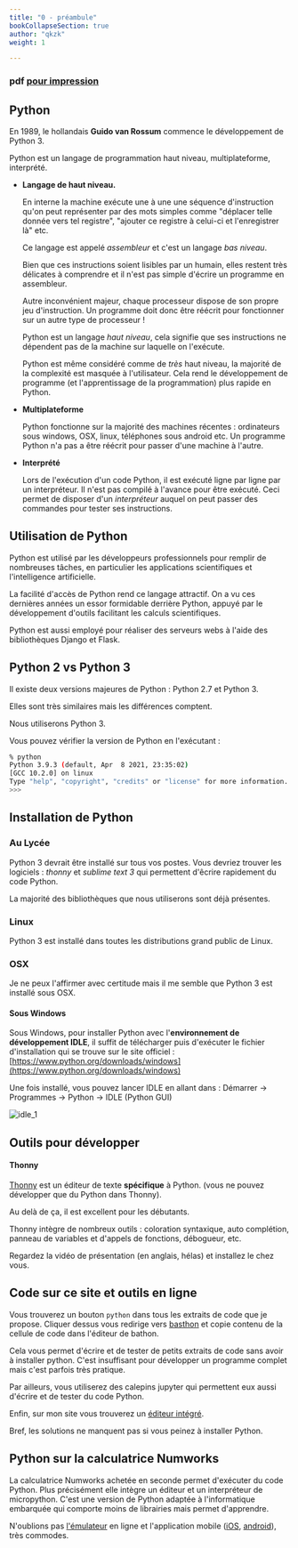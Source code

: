 ```yaml
---
title: "0 - préambule"
bookCollapseSection: true
author: "qkzk"
weight: 1

---
```


### pdf [pour impression](./preambule.pdf)


## Python

En 1989, le hollandais **Guido van Rossum** commence le développement de Python 3.

Python est un langage de programmation haut niveau, multiplateforme, interprété.

* **Langage de haut niveau.**

    En interne la machine exécute une à une une séquence d'instruction qu'on peut
    représenter par des mots simples comme "déplacer telle donnée vers tel registre",
    "ajouter ce registre à celui-ci et l'enregistrer là" etc.

    Ce langage est appelé _assembleur_ et c'est un langage _bas niveau_.

    Bien que ces instructions soient lisibles par un humain, elles restent très
    délicates à comprendre et il n'est pas simple d'écrire un programme en
    assembleur.

    Autre inconvénient majeur, chaque processeur dispose de son propre jeu
    d'instruction. Un programme doit donc être réécrit pour fonctionner sur
    un autre type de processeur !

    Python est un langage _haut niveau_, cela signifie que ses instructions
    ne dépendent pas de la machine sur laquelle on l'exécute.

    Python est même considéré comme de _très_ haut niveau, la majorité
    de la complexité est masquée à l'utilisateur. Cela rend le développement
    de programme (et l'apprentissage de la programmation) plus rapide en Python.

* **Multiplateforme**

    Python fonctionne sur la majorité des machines récentes : ordinateurs
    sous windows, OSX, linux, téléphones sous android etc. Un programme Python
    n'a pas a être réécrit pour passer d'une machine à l'autre.

* **Interprété**

    Lors de l'exécution d'un code Python, il est exécuté ligne par ligne
    par un interpréteur. Il n'est pas compilé à l'avance pour être exécuté.
    Ceci permet de disposer d'un _interpréteur_ auquel on peut passer
    des commandes pour tester ses instructions.

## Utilisation de Python

Python est utilisé par les développeurs professionnels pour remplir de nombreuses
tâches, en particulier les applications scientifiques et l'intelligence 
artificielle.

La facilité d'accès de Python rend ce langage attractif. On a vu ces dernières
années un essor formidable derrière Python, appuyé par le développement
d'outils facilitant les calculs scientifiques.

Python est aussi employé pour réaliser des serveurs webs à l'aide des bibliothèques
Django et Flask.


## Python 2 vs Python 3

Il existe deux versions majeures de Python : Python 2.7 et
Python 3.

Elles sont très similaires mais les différences comptent.

Nous utiliserons Python 3. 

Vous pouvez vérifier la version de Python en l'exécutant :

```bash
% python
Python 3.9.3 (default, Apr  8 2021, 23:35:02)
[GCC 10.2.0] on linux
Type "help", "copyright", "credits" or "license" for more information.
>>>
```


## Installation de Python

### Au Lycée

Python 3 devrait être installé sur tous vos postes. Vous devriez trouver les
logiciels : _thonny_ et _sublime text 3_ qui permettent d'êcrire rapidement du
code Python.

La majorité des bibliothèques que nous utiliserons sont déjà présentes.

### Linux

Python 3 est installé dans toutes les distributions grand public de Linux.

### OSX

Je ne peux l'affirmer avec certitude mais il me semble que Python 3 est
installé sous OSX.

#### Sous Windows

Sous Windows, pour installer Python avec l'**environnement de développement
IDLE**, il suffit de télécharger puis d'exécuter le fichier d'installation qui
se trouve sur le site officiel :
[https://www.python.org/downloads/windows](https://www.python.org/downloads/windows)

Une fois installé, vous pouvez lancer IDLE en allant dans :
Démarrer → Programmes → Python → IDLE (Python GUI)

![idle_1](/uploads/uploads/2017/04/idle_1.png)

## Outils pour développer


#### Thonny

[Thonny](https://thonny.org/) est un éditeur de texte **spécifique** à Python.
(vous ne pouvez développer que du Python dans Thonny).

Au delà de ça, il est excellent pour les débutants.

Thonny intègre de nombreux outils : coloration syntaxique, auto complétion,
panneau de variables et d'appels de fonctions, débogueur, etc.

Regardez la vidéo de présentation (en anglais, hélas) et installez le chez vous.

## Code sur ce site et outils en ligne

Vous trouverez un bouton `python` dans tous les extraits de code que je propose.
Cliquer dessus vous redirige vers [basthon](https://console.basthon.fr/)
et copie contenu de la cellule de code dans l'éditeur de bathon.

Cela vous permet d'écrire et de tester de petits extraits de code sans avoir
à installer python. C'est insuffisant pour développer un programme complet
mais c'est parfois très pratique.

Par ailleurs, vous utiliserez des calepins jupyter qui permettent eux aussi
d'écrire et de tester du code Python.

Enfin, sur mon site vous trouverez un [éditeur intégré](https://qkzk.xyz/python/).

Bref, les solutions ne manquent pas si vous peinez à installer Python.

## Python sur la calculatrice Numworks

La calculatrice Numworks achetée en seconde permet d'exécuter du code Python.
Plus précisément elle intègre un éditeur et un interpréteur de micropython.
C'est une version de Python adaptée à l'informatique embarquée qui comporte
moins de librairies mais permet d'apprendre.

N'oublions pas [l'émulateur](https://www.numworks.com/fr/simulateur/) en ligne
et l'application mobile ([iOS](https://apps.apple.com/fr/app/calculatrice-numworks/id1456585807), [android](https://play.google.com/store/apps/details?id=com.numworks.calculator&hl=fr&gl=US)), très commodes.


